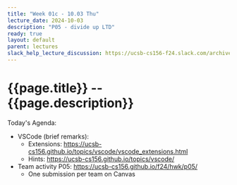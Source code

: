 ```yaml
---
title: "Week 01c - 10.03 Thu"
lecture_date: 2024-10-03
description: "P05 - divide up LTD"
ready: true
layout: default
parent: lectures
slack_help_lecture_discussion: https://ucsb-cs156-f24.slack.com/archives/C06RGNTV7E2
---
```


# {{page.title}} -- {{page.description}}

Today's Agenda:
* VSCode (brief remarks):
  * Extensions: <https://ucsb-cs156.github.io/topics/vscode/vscode_extensions.html>
  * Hints: <https://ucsb-cs156.github.io/topics/vscode/>
* Team activity P05: <https://ucsb-cs156.github.io/f24/hwk/p05/>
  * One submission per team on Canvas

